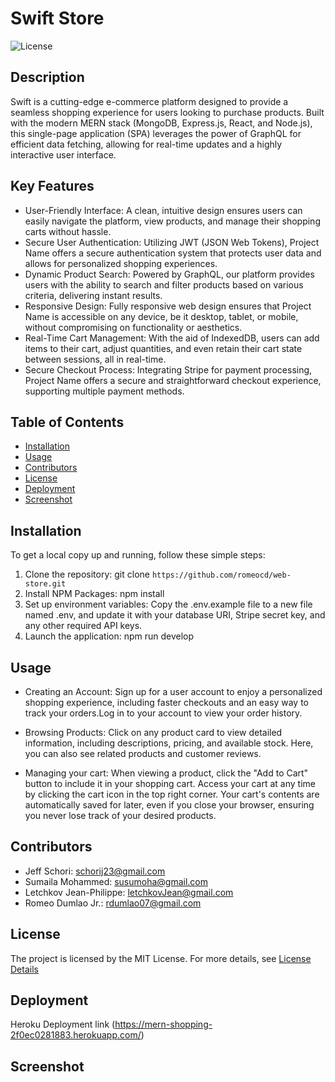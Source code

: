 
# Swift Store

![License](https://img.shields.io/badge/License-MIT-yellow.svg)

## Description

Swift is a cutting-edge e-commerce platform designed to provide a seamless shopping experience for users looking to purchase products. Built with the modern MERN stack (MongoDB, Express.js, React, and Node.js), this single-page application (SPA) leverages the power of GraphQL for efficient data fetching, allowing for real-time updates and a highly interactive user interface.

## Key Features

- User-Friendly Interface: A clean, intuitive design ensures users can easily navigate the platform, view products, and manage their shopping carts without hassle.
- Secure User Authentication: Utilizing JWT (JSON Web Tokens), Project Name offers a secure authentication system that protects user data and allows for personalized shopping experiences.
- Dynamic Product Search: Powered by GraphQL, our platform provides users with the ability to search and filter products based on various criteria, delivering instant results.
- Responsive Design: Fully responsive web design ensures that Project Name is accessible on any device, be it desktop, tablet, or mobile, without compromising on functionality or aesthetics.
- Real-Time Cart Management: With the aid of IndexedDB, users can add items to their cart, adjust quantities, and even retain their cart state between sessions, all in real-time.
- Secure Checkout Process: Integrating Stripe for payment processing, Project Name offers a secure and straightforward checkout experience, supporting multiple payment methods.

## Table of Contents

* [Installation](#installation)
* [Usage](#usage)
* [Contributors](#contributors)
* [License](#license)
* [Deployment](#deployment)
* [Screenshot](#screenshot)

## Installation

To get a local copy up and running, follow these simple steps:

1. Clone the repository: git clone `https://github.com/romeocd/web-store.git`
2. Install NPM Packages: npm install
3. Set up environment variables:
Copy the .env.example file to a new file named .env, and update it with your database URI, Stripe secret key, and any other required API keys.
4. Launch the application:
npm run develop

## Usage
- Creating an Account: Sign up for a user account to enjoy a personalized shopping experience, including faster checkouts and an easy way to track your orders.Log in to your account to view your order history.

- Browsing Products: Click on any product card to view detailed information, including descriptions, pricing, and available stock. Here, you can also see related products and customer reviews.

- Managing your cart: When viewing a product, click the "Add to Cart" button to include it in your shopping cart. Access your cart at any time by clicking the cart icon in the top right corner. Your cart's contents are automatically saved for later, even if you close your browser, ensuring you never lose track of your desired products.

## Contributors
- Jeff Schori: schorij23@gmail.com 
- Sumaila Mohammed: susumoha@gmail.com
- Letchkov Jean-Philippe: letchkovJean@gmail.com
- Romeo Dumlao Jr.: rdumlao07@gmail.com

## License
The project is licensed by the MIT License.
For more details, see [License Details](https://choosealicense.com/licenses/mit/)

## Deployment
Heroku Deployment link (https://mern-shopping-2f0ec0281883.herokuapp.com/)

## Screenshot
